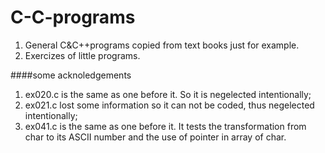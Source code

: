 C-C-programs
============

1. General C&amp;C++programs copied from text books just for example.  
2. Exercizes of little programs.  

####some acknoledgements
1. ex020.c is the same as one before it. So it is negelected intentionally;
2. ex021.c lost some information so it can not be coded, thus negelected intentionally;
3. ex041.c is the same as one before it. It tests the transformation from char to its ASCII number and the use of pointer in array of char.
